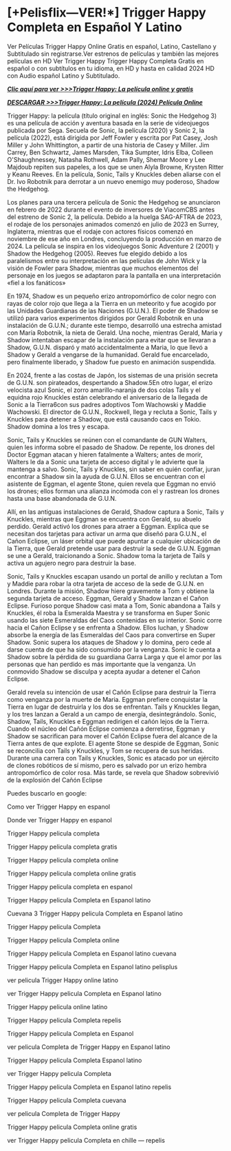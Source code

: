 # [+Pelisflix—VER!*] Trigger Happy Completa en Español Y Latino

Ver Películas Trigger Happy Online Gratis en español, Latino, Castellano y Subtitulado sin registrarse.Ver estrenos de películas y también las mejores películas en HD Ver Trigger Happy Trigger Happy Completa Gratis en español o con subtítulos en tu idioma, en HD y hasta en calidad 2024 HD con Audio español Latino y Subtitulado.

*<a href="https://sixmedia.online/es/movie/1234422/trigger-happy">**Clic aquí para ver >>>Trigger Happy: La película online y gratis**</a>*

*<a href="https://sixmedia.online/es/movie/1234422/trigger-happy">**DESCARGAR >>>Trigger Happy: La película (2024) Película Online**</a>*

Trigger Happy: la película (título original en inglés: Sonic the Hedgehog 3) es una película de acción y aventura basada en la serie de videojuegos publicada por Sega. Secuela de Sonic, la película (2020) y Sonic 2, la película (2022), está dirigida por Jeff Fowler y escrita por Pat Casey, Josh Miller y John Whittington, a partir de una historia de Casey y Miller. Jim Carrey, Ben Schwartz, James Marsden, Tika Sumpter, Idris Elba, Colleen O'Shaughnessey, Natasha Rothwell, Adam Pally, Shemar Moore y Lee Majdoub repiten sus papeles, a los que se unen Alyla Browne, Krysten Ritter y Keanu Reeves. En la película, Sonic, Tails y Knuckles deben aliarse con el Dr. Ivo Robotnik para derrotar a un nuevo enemigo muy poderoso, Shadow the Hedgehog.

Los planes para una tercera película de Sonic the Hedgehog se anunciaron en febrero de 2022 durante el evento de inversores de ViacomCBS antes del estreno de Sonic 2, la película. Debido a la huelga SAG-AFTRA de 2023, el rodaje de los personajes animados comenzó en julio de 2023 en Surrey, Inglaterra, mientras que el rodaje con actores físicos comenzó en noviembre de ese año en Londres, concluyendo la producción en marzo de 2024. La película se inspira en los videojuegos Sonic Adventure 2 (2001) y Shadow the Hedgehog (2005). Reeves fue elegido debido a los paralelismos entre su interpretación en las películas de John Wick y la visión de Fowler para Shadow, mientras que muchos elementos del personaje en los juegos se adaptaron para la pantalla en una interpretación «fiel a los fanáticos»

En 1974, Shadow es un pequeño erizo antropomórfico de color negro con rayas de color rojo que llega a la Tierra en un meteorito y fue acogido por las Unidades Guardianas de las Naciones (G.U.N.). El poder de Shadow se utilizó para varios experimentos dirigidos por Gerald Robotnik en una instalación de G.U.N.; durante este tiempo, desarrolló una estrecha amistad con María Robotnik, la nieta de Gerald. Una noche, mientras Gerald, Maria y Shadow intentaban escapar de la instalación para evitar que se llevaran a Shadow, G.U.N. disparó y mató accidentalmente a Maria, lo que llevó a Shadow y Gerald a vengarse de la humanidad. Gerald fue encarcelado, pero finalmente liberado, y Shadow fue puesto en animación suspendida.

En 2024, frente a las costas de Japón, los sistemas de una prisión secreta de G.U.N. son pirateados, despertando a Shadow.5​En otro lugar, el erizo velocista azul Sonic, el zorro amarillo-naranja de dos colas Tails y el equidna rojo Knuckles están celebrando el aniversario de la llegada de Sonic a la Tierra6​con sus padres adoptivos Tom Wachowski y Maddie Wachowski. El director de G.U.N., Rockwell, llega y recluta a Sonic, Tails y Knuckles para detener a Shadow, que está causando caos en Tokio. Shadow domina a los tres y escapa.

Sonic, Tails y Knuckles se reúnen con el comandante de GUN Walters, quien les informa sobre el pasado de Shadow. De repente, los drones del Doctor Eggman atacan y hieren fatalmente a Walters; antes de morir, Walters le da a Sonic una tarjeta de acceso digital y le advierte que la mantenga a salvo. Sonic, Tails y Knuckles, sin saber en quién confiar, juran encontrar a Shadow sin la ayuda de G.U.N. Ellos se encuentran con el asistente de Eggman, el agente Stone, quien revela que Eggman no envió los drones; ellos forman una alianza incómoda con el y rastrean los drones hasta una base abandonada de G.U.N.

Allí, en las antiguas instalaciones de Gerald, Shadow captura a Sonic, Tails y Knuckles, mientras que Eggman se encuentra con Gerald, su abuelo perdido. Gerald activó los drones para atraer a Eggman. Explica que se necesitan dos tarjetas para activar un arma que diseñó para G.U.N., el Cañon Eclipse, un láser orbital que puede apuntar a cualquier ubicación de la Tierra, que Gerald pretende usar para destruir la sede de G.U.N. Eggman se une a Gerald, traicionando a Sonic. Shadow toma la tarjeta de Tails y activa un agujero negro para destruir la base.

Sonic, Tails y Knuckles escapan usando un portal de anillo y reclutan a Tom y Maddie para robar la otra tarjeta de acceso de la sede de G.U.N. en Londres. Durante la misión, Shadow hiere gravemente a Tom y obtiene la segunda tarjeta de acceso. Eggman, Gerald y Shadow lanzan el Cañon Eclipse. Furioso porque Shadow casi mata a Tom, Sonic abandona a Tails y Knuckles, él roba la Esmeralda Maestra y se transforma en Super Sonic usando las siete Esmeraldas del Caos contenidas en su interior. Sonic corre hacia el Cañon Eclipse y se enfrenta a Shadow. Ellos luchan, y Shadow absorbe la energía de las Esmeraldas del Caos para convertirse en Super Shadow. Sonic supera los ataques de Shadow y lo domina, pero cede al darse cuenta de que ha sido consumido por la venganza. Sonic le cuenta a Shadow sobre la pérdida de su guardiana Garra Larga y que el amor por las personas que han perdido es más importante que la venganza. Un conmovido Shadow se disculpa y acepta ayudar a detener el Cańon Eclipse.

Gerald revela su intención de usar el Cañón Eclipse para destruir la Tierra como venganza por la muerte de Maria. Eggman prefiere conquistar la Tierra en lugar de destruirla y los dos se enfrentan. Tails y Knuckles llegan, y los tres lanzan a Gerald a un campo de energía, desintegrándolo. Sonic, Shadow, Tails, Knuckles e Eggman redirigen el cañón lejos de la Tierra. Cuando el núcleo del Cañón Eclipse comienza a derretirse, Eggman y Shadow se sacrifican para mover el Cañón Eclipse fuera del alcance de la Tierra antes de que explote. El agente Stone se despide de Eggman, Sonic se reconcilia con Tails y Knuckles, y Tom se recupera de sus heridas. Durante una carrera con Tails y Knuckles, Sonic es atacado por un ejército de clones robóticos de sí mismo, pero es salvado por un erizo hembra antropomórfico de color rosa. Más tarde, se revela que Shadow sobrevivió de la explosión del Cañón Eclipse

Puedes buscarlo en google:

Como ver Trigger Happy en espanol

Donde ver Trigger Happy en espanol

Trigger Happy pelicula completa

Trigger Happy pelicula completa gratis

Trigger Happy pelicula completa online

Trigger Happy pelicula completa online gratis

Trigger Happy pelicula completa en espanol

Trigger Happy pelicula Completa en Espanol latino

Cuevana 3 Trigger Happy pelicula Completa en Espanol latino

Trigger Happy pelicula Completa

Trigger Happy pelicula Completa online

Trigger Happy pelicula Completa en Espanol latino cuevana

Trigger Happy pelicula Completa en Espanol latino pelisplus

ver pelicula Trigger Happy online latino

ver Trigger Happy pelicula Completa en Espanol latino

Trigger Happy pelicula online latino

Trigger Happy pelicula Completa repelis

Trigger Happy pelicula Completa en Espanol

ver pelicula Completa de Trigger Happy en Espanol latino

Trigger Happy pelicula Completa Espanol latino

ver Trigger Happy pelicula Completa

Trigger Happy pelicula Completa en Espanol latino repelis

Trigger Happy pelicula Completa cuevana

ver pelicula Completa de Trigger Happy

Trigger Happy pelicula Completa online gratis

ver Trigger Happy pelicula Completa en chille — repelis
